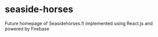 # seaside-horses
Future homepage of Seasidehorses.fi implemented using React.js and powered by Firebase
